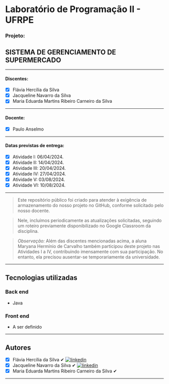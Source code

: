 # Laboratório de Programação II - UFRPE
### Projeto:
## SISTEMA DE GERENCIAMENTO DE SUPERMERCADO
---
#### Discentes:  

 - [x] Flávia Hercília da Silva  
 - [x] Jacqueline Navarro da Silva
 - [x] Maria Eduarda Martins Ribeiro Carneiro da Silva
---
#### Docente:  

- [x] Paulo Anselmo
---
#### Datas previstas de entrega:  
- [x] Atividade I: 06/04/2024. 
- [x] Atividade II: 14/04/2024. 
- [x] Atividade III: 20/04/2024.
- [x] Atividade IV: 27/04/2024.
- [x] Atividade V: 03/08/2024.
- [x] Atividade VI: 10/08/2024.
---
> Este repositório público foi criado para atender à exigência de armazenamento do nosso projeto no GitHub, conforme solicitado pelo nosso docente.

> Nele, incluímos periodicamente as atualizações solicitadas, seguindo um roteiro previamente disponibilizado no Google Classroom da disciplina.

> *Observação:* Além das discentes mencionadas acima, a aluna Maryana Hermínio de Carvalho também participou deste projeto nas Atividades I a IV, contribuindo imensamente com sua participação. No entanto, ela precisou ausentar-se temporariamente da universidade.
---
## Tecnologias utilizadas
### Back end
- Java
### Front end
- A ser definido
---

## Autores

 - [x] Flávia Hercília da Silva  ✔ [![linkedin](https://img.shields.io/badge/LinkedIn-0077B5?style=for-the-badge&logo=linkedin&logoColor=white)](www.linkedin.com/in/flaviaherciliadasilva)
 - [x] Jacqueline Navarro da Silva ✔ [![linkedin](https://img.shields.io/badge/LinkedIn-0077B5?style=for-the-badge&logo=linkedin&logoColor=white)](https://www.linkedin.com/in/jacqueline-navarro-a928113b/)
 - [x] Maria Eduarda Martins Ribeiro Carneiro da Silva ✔

-----
